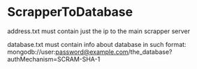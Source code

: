 # ScrapperToDatabase

address.txt must contain just the ip to the main scrapper server

database.txt must contain info about database in such format: mongodb://user:password@example.com/the_database?authMechanism=SCRAM-SHA-1
